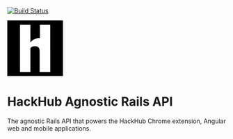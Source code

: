 [![Build Status](http://104.131.207.101/api/badge/github.com/wazery/api/status.svg?branch=master)](http://104.131.207.101/github.com/wazery/api)

![HackHub Logo](https://raw.githubusercontent.com/wazery/api/dev/public/images/logo.png?token=AActgZEiX7ipLzv9FlQ6J-_sWmSsvFLVks5WDCePwA%3D%3D)

# HackHub Agnostic Rails API
The agnostic Rails API that powers the HackHub Chrome extension, Angular web and mobile applications.
